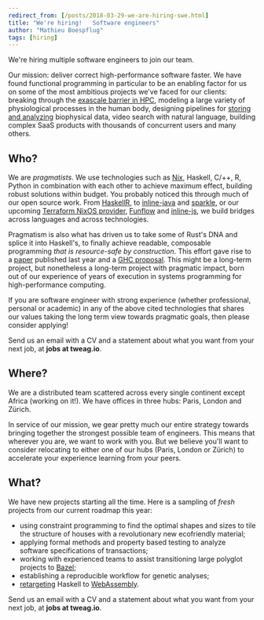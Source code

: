 ```yaml
---
redirect_from: [/posts/2018-03-29-we-are-hiring-swe.html]
title: "We're hiring!   Software engineers"
author: "Mathieu Boespflug"
tags: [hiring]
---
```


We're hiring multiple software engineers to join our team.

Our mission: deliver correct high-performance software faster. We have
found functional programming in particular to be an enabling factor
for us on some of the most ambitious projects we've faced for our
clients: breaking through the [exascale barrier in HPC][sage],
modeling a large variety of physiological processes in the human body,
designing pipelines for [storing and analyzing][pfizer] biophysical
data, video search with natural language, building complex SaaS
products with thousands of concurrent users and many others.

[sage]: http://www.sagestorage.eu/
[pfizer]: http://cufp.org/2017/using-functional-programming-to-accelerate-translational-research-at-pfizer.html

## Who?

We are _pragmatists_. We use technologies such as [Nix][nix], Haskell,
C/++, R, Python in combination with each other to achieve maximum
effect, building robust solutions within budget. You probably noticed
this through much of our open source work. From [HaskellR][haskellr],
to [inline-java][inline-java] and [sparkle][sparkle], or our
upcoming
[Terraform NixOS provider][terraform-provider-nixos],
[Funflow][funflow] and [inline-js][inline-js], we build bridges across
languages and across technologies.

Pragmatism is also what has driven us to take some of Rust's DNA and
splice it into Haskell's, to finally achieve readable, composable
programming _that is resource-safe by construction_. This effort gave
rise to a [paper][linear-types-paper] published last year and
a [GHC proposal][linear-types-proposal]. This might be a long-term
project, but nonetheless a long-term project with pragmatic impact,
born out of our experience of years of execution in systems
programming for high-performance computing.

If you are software engineer with strong experience (whether
professional, personal or academic) in any of the above cited
technologies that shares our values taking the long term view towards
pragmatic goals, then please consider applying!

Send us an email with a CV and a statement about what you want from
your next job, at **jobs at tweag.io**.

[funflow]: https://github.com/tweag/funflow
[haskellr]: https://github.com/tweag/haskellr
[inline-java]: https://github.com/tweag/inline-java
[inline-js]: https://github.com/tweag/inline-js
[linear-types-paper]: https://www.microsoft.com/en-us/research/publication/linear-haskell-practical-linearity-higher-order-polymorphic-language/
[linear-types-proposal]: https://github.com/ghc-proposals/ghc-proposals/pull/111
[nix]: https://nixos.org/nix/
[sparkle]: https://github.com/tweag/sparkle
[terraform-provider-nixos]: https://github.com/tweag/terraform-provider-nixos

## Where?

We are a distributed team scattered across every single continent
except Africa (working on it!). We have offices in three hubs: Paris,
London and Zürich.

In service of our mission, we gear pretty much our entire strategy
towards bringing together the strongest possible team of engineers.
This means that wherever you are, we want to work with you. But we
believe you'll want to consider relocating to either one of our hubs
(Paris, London or Zürich) to accelerate your experience learning from
your peers.

## What?

We have new projects starting all the time. Here is a sampling of
_fresh_ projects from our current roadmap this year:

- using constraint programming to find the optimal shapes and sizes to
  tile the structure of houses with a revolutionary new ecofriendly
  material;
- applying formal methods and property based testing to analyze
  software specifications of transactions;
- working with experienced teams to assist transitioning large
  polyglot projects to [Bazel][bazel];
- establishing a reproducible workflow for genetic analyses;
- [retargeting][asterius] Haskell to [WebAssembly][webassembly].

Send us an email with a CV and a statement about what you want from
your next job, at **jobs at tweag.io**.

[bazel]: https://github.com/bazelbuild/bazel
[asterius]: https://github.com/tweag/asterius
[webassembly]: http://webassembly.org/
